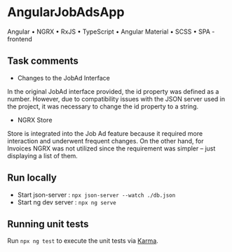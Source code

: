 # AngularJobAdsApp

Angular • NGRX • RxJS • TypeScript • Angular Material • SCSS • SPA - frontend

## Task comments

-   Changes to the JobAd Interface

In the original JobAd interface provided, the id property was defined as a number. However, due to compatibility issues with the JSON server used in the project, it was necessary to change the id property to a string.

-   NGRX Store

Store is integrated into the Job Ad feature because it required more interaction and underwent frequent changes. On the other hand, for Invoices NGRX was not utilized since the requirement was simpler – just displaying a list of them.

##  Run locally

 - Start json-server :
   `npx json-server --watch ./db.json`
 - Start ng dev server :
   `npx ng serve`


## Running unit tests

Run `npx ng test` to execute the unit tests via [Karma](https://karma-runner.github.io).
